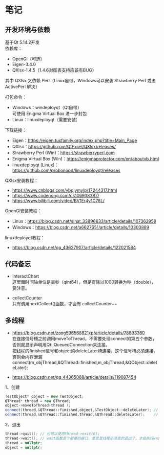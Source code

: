# 笔记

## 开发环境与依赖
基于Qt 5.14.2开发  
依赖库：
- OpenGl（可选）  
- Eigen-3.4.0
- QXlsx-1.4.5（1.4.6对图表支持应该有BUG）  

其中 QXlsx 又依赖 Perl（Linux自带，Windows可以安装 Strawberry Perl 或者 ActivePerl 解决） 

打包命令：
- Windows：windeployqt（Qt自带）  
可使用 Enigma Virtual Box 进一步封包  
- Linux：linuxdeployqt（需要安装）  

下载链接：  
- Eigen：https://eigen.tuxfamily.org/index.php?title=Main_Page
- QXlsx：https://github.com/QtExcel/QXlsx/releases/
- Strawberry Perl (Win)：https://strawberryperl.com
- Enigma Virtual Box (Win)：https://enigmaprotector.com/en/aboutvb.html
- linuxdeployqt (Linux)：https://github.com/probonopd/linuxdeployqt/releases

QXlsx安装教程：  
- https://www.cnblogs.com/ybqjymy/p/17244317.html
- https://www.codenong.com/cs106908387/
- https://www.bilibili.com/video/BV1Er4y1C78L/

OpenGl安装教程：  
- Linux：https://blog.csdn.net/sinat_33896833/article/details/107362959
- Windows：https://blog.csdn.net/a6627651/article/details/10303869

linuxdeployqt教程：
- https://blog.csdn.net/qq_43627907/article/details/122021584

## 代码备忘

- InteractChart  
这里面时间轴单位是毫秒（qint64），但是有除以1000转换为秒（double），要注意。

- collectCounter  
  只有调用nextCollect()函数，才会有 collectCounter++

## 多线程

- https://blog.csdn.net/zong596568821xp/article/details/78893360  
在连接信号槽之前调用moveToThread，不需要处理connect的第五个参数，否则就显示声明用Qt::QueuedConnection来连接。  
把线程的finished信号和object的deleteLater槽连接，这个信号槽必须连接，否则会内存泄漏connect(m_objThread,&QThread::finished,m_objThread,&QObject::deleteLater);

- https://blog.csdn.net/qq_44365088/article/details/119087454

1、创建
```Cpp
TestObject* object = new TestObject;
QThread* thread = new QThread;
object->moveToThread(thread );
connect(thread,&QThread::finished,object,&TestObject::deleteLater);	// 退出后释放TestObject对象资源
connect(thread,&QThread::finished,thread,&QThread::deleteLater);	// 退出后释放QThread对象资源
```
2、退出
```Cpp
thread->quit();	// 也可以使用thread->exit(0);
thread->wait(); // wait函数是个阻塞的接口，意思是线程必须真的退出了，才会执行wait之后的语句，否则将会一直阻塞在这里，如果在界面上使用，需要保证线程中代码的合理性。
thread = nullptr;
object = nullptr;
```
